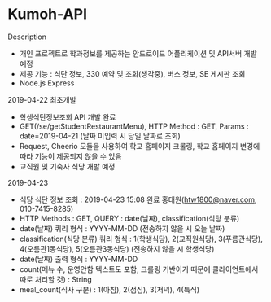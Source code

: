 # Kumoh-API
Description
- 개인 프로젝트로 학과정보를 제공하는 안드로이드 어플리케이션 및 API서버 개발 예정
- 제공 기능 : 식단 정보, 330 예약 및 조회(생각중), 버스 정보, SE 게시판 조회
- Node.js Express

2019-04-22 최초개발
- 학생식단정보조회 API 개발 완료
- GET(/se/getStudentRestaurantMenu), HTTP Method : GET, Params : date=2019-04-21 (날짜 미입력 시 당일 날짜로 조회)
- Request, Cheerio 모듈을 사용하여 학교 홈페이지 크롤링, 학교 홈페이지 변경에 따라 기능이 제공되지 않을 수 있음 
- 교직원 및 기숙사 식당 개발 예정

2019-04-23
- 식당 식단 정보 조회 : 2019-04-23 15:08 완료 홍태원(htw1800@naver.com, 010-7415-8285)
- HTTP Methods : GET, QUERY : date(날짜), classification(식당 분류)
- date(날짜) 쿼리 형식 : YYYY-MM-DD (전송하지 않을 시 오늘 날짜)
- classification(식당 분류) 쿼리 형식 : 1(학생식당), 2(교직원식당), 3(푸름관식당), 4(오름관1동식당), 5(오름관3동식당) (전송하지 않을 시 학생식당)
- date(날짜) 출력 형식 : YYYY-MM-DD 
- count(메뉴 수, 운영안함 텍스트도 포함, 크롤링 기반이기 때문에 클라이언트에서 따로 처리할 것) : String
- meal_count(식사 구분) : 1(아침), 2(점심), 3(저녁), 4(특식)
